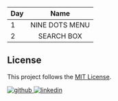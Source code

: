 

| Day |                                                      Name                                                 |
| --- | :-------------------------------------------------------------------------------------------------: |
| 1   |                   NINE DOTS MENU                 |
| 2   |                       SEARCH BOX                       |

## License

This project follows the [MIT License](/LICENSE).

<a href="https://github.com/HIGH238/" target="_blank">
<img src=https://img.shields.io/badge/github-%2324292e.svg?&style=for-the-badge&logo=github&logoColor=white alt=github style="margin-bottom: 5px;" />
</a>
<a href="https://www.linkedin.com/in/aakash-deep-67b0b8193/" target="_blank">
<img src=https://img.shields.io/badge/linkedin-%231E77B5.svg?&style=for-the-badge&logo=linkedin&logoColor=white alt=linkedin style="margin-bottom: 5px;" />
</a>
